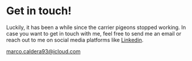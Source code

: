 # Get in touch!

Luckily, it has been a while since the carrier pigeons stopped working. In case you want to get in touch with me, feel free to send me an email or reach out to me on social media platforms like [Linkedin](https://www.linkedin.com/in/marco-caldera/).

[marco.caldera93@icloud.com](mailto:marco.caldera93@icloud.com)
